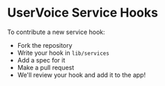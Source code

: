 # UserVoice Service Hooks

To contribute a new service hook:

* Fork the repository
* Write your hook in `lib/services`
* Add a spec for it
* Make a pull request
* We'll review your hook and add it to the app!
